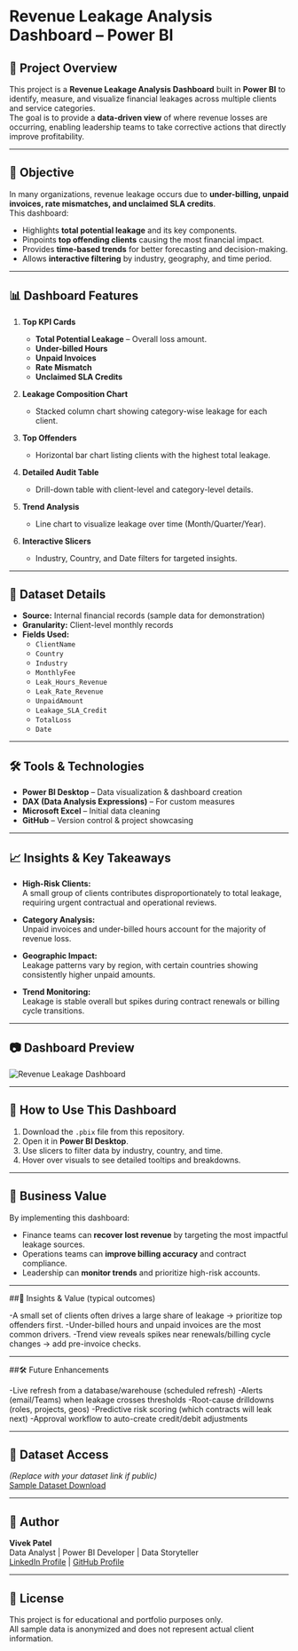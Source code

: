 # Revenue Leakage Analysis Dashboard – Power BI

## 📌 Project Overview
This project is a **Revenue Leakage Analysis Dashboard** built in **Power BI** to identify, measure, and visualize financial leakages across multiple clients and service categories.  
The goal is to provide a **data-driven view** of where revenue losses are occurring, enabling leadership teams to take corrective actions that directly improve profitability.

---

## 🎯 Objective
In many organizations, revenue leakage occurs due to **under-billing, unpaid invoices, rate mismatches, and unclaimed SLA credits**.  
This dashboard:
- Highlights **total potential leakage** and its key components.
- Pinpoints **top offending clients** causing the most financial impact.
- Provides **time-based trends** for better forecasting and decision-making.
- Allows **interactive filtering** by industry, geography, and time period.

---

## 📊 Dashboard Features
1. **Top KPI Cards**
   - **Total Potential Leakage** – Overall loss amount.
   - **Under-billed Hours**
   - **Unpaid Invoices**
   - **Rate Mismatch**
   - **Unclaimed SLA Credits**

2. **Leakage Composition Chart**
   - Stacked column chart showing category-wise leakage for each client.

3. **Top Offenders**
   - Horizontal bar chart listing clients with the highest total leakage.

4. **Detailed Audit Table**
   - Drill-down table with client-level and category-level details.

5. **Trend Analysis**
   - Line chart to visualize leakage over time (Month/Quarter/Year).

6. **Interactive Slicers**
   - Industry, Country, and Date filters for targeted insights.

---

## 📂 Dataset Details
- **Source:** Internal financial records (sample data for demonstration)
- **Granularity:** Client-level monthly records
- **Fields Used:**
  - `ClientName`
  - `Country`
  - `Industry`
  - `MonthlyFee`
  - `Leak_Hours_Revenue`
  - `Leak_Rate_Revenue`
  - `UnpaidAmount`
  - `Leakage_SLA_Credit`
  - `TotalLoss`
  - `Date`

---

## 🛠 Tools & Technologies
- **Power BI Desktop** – Data visualization & dashboard creation
- **DAX (Data Analysis Expressions)** – For custom measures
- **Microsoft Excel** – Initial data cleaning
- **GitHub** – Version control & project showcasing

---

## 📈 Insights & Key Takeaways
- **High-Risk Clients:**  
  A small group of clients contributes disproportionately to total leakage, requiring urgent contractual and operational reviews.
  
- **Category Analysis:**  
  Unpaid invoices and under-billed hours account for the majority of revenue loss.
  
- **Geographic Impact:**  
  Leakage patterns vary by region, with certain countries showing consistently higher unpaid amounts.
  
- **Trend Monitoring:**  
  Leakage is stable overall but spikes during contract renewals or billing cycle transitions.

---

## 📷 Dashboard Preview
![Revenue Leakage Dashboard]((https://github.com/Vivekcoder07/Revenue-Leakage-Analysis-Recovery-Dashboard-Power-BI/blob/main/Revenue-Leakage-Analysis-Recovery-Dashboard.png))

---

## 📢 How to Use This Dashboard
1. Download the `.pbix` file from this repository.
2. Open it in **Power BI Desktop**.
3. Use slicers to filter data by industry, country, and time.
4. Hover over visuals to see detailed tooltips and breakdowns.

---

## 📌 Business Value
By implementing this dashboard:
- Finance teams can **recover lost revenue** by targeting the most impactful leakage sources.
- Operations teams can **improve billing accuracy** and contract compliance.
- Leadership can **monitor trends** and prioritize high-risk accounts.

---

##🧠 Insights & Value (typical outcomes)

-A small set of clients often drives a large share of leakage → prioritize top offenders first.
-Under-billed hours and unpaid invoices are the most common drivers.
-Trend view reveals spikes near renewals/billing cycle changes → add pre-invoice checks.

---

##🛠️ Future Enhancements

-Live refresh from a database/warehouse (scheduled refresh)
-Alerts (email/Teams) when leakage crosses thresholds
-Root-cause drilldowns (roles, projects, geos)
-Predictive risk scoring (which contracts will leak next)
-Approval workflow to auto-create credit/debit adjustments

---


## 🔗 Dataset Access
*(Replace with your dataset link if public)*  
[Sample Dataset Download](https://github.com/Vivekcoder07/Revenue-Leakage-Analysis-Recovery-Dashboard-Power-BI/blob/main/data_generator.py)

---

## 👤 Author
**Vivek Patel**  
Data Analyst | Power BI Developer | Data Storyteller  
[LinkedIn Profile](www.linkedin.com/in/vivekpatel07) | [GitHub Profile]([https://github.com/Vivekcoder07])

---

## 📄 License
This project is for educational and portfolio purposes only.  
All sample data is anonymized and does not represent actual client information.

